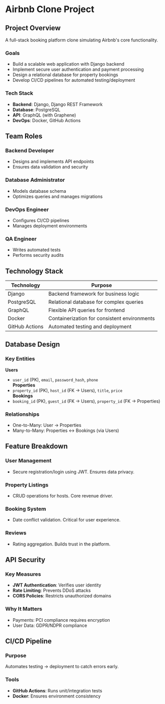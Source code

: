 # Airbnb Clone Project

## Project Overview  
A full-stack booking platform clone simulating Airbnb's core functionality.  

### Goals  
- Build a scalable web application with Django backend  
- Implement secure user authentication and payment processing  
- Design a relational database for property bookings  
- Develop CI/CD pipelines for automated testing/deployment  

### Tech Stack  
- **Backend**: Django, Django REST Framework  
- **Database**: PostgreSQL  
- **API**: GraphQL (with Graphene)  
- **DevOps**: Docker, GitHub Actions

## Team Roles  

### Backend Developer  
- Designs and implements API endpoints  
- Ensures data validation and security  

### Database Administrator  
- Models database schema  
- Optimizes queries and manages migrations  

### DevOps Engineer  
- Configures CI/CD pipelines  
- Manages deployment environments  

### QA Engineer  
- Writes automated tests  
- Performs security audits

## Technology Stack  

| Technology       | Purpose                                  |
|------------------|------------------------------------------|
| Django           | Backend framework for business logic     |
| PostgreSQL       | Relational database for complex queries  |
| GraphQL          | Flexible API queries for frontend        |
| Docker           | Containerization for consistent environments |
| GitHub Actions   | Automated testing and deployment         |

## Database Design  

### Key Entities  
**Users**  
- `user_id` (PK), `email`, `password_hash`, `phone`  
**Properties**  
- `property_id` (PK), `host_id` (FK → Users), `title`, `price`  
**Bookings**  
- `booking_id` (PK), `guest_id` (FK → Users), `property_id` (FK → Properties)  

### Relationships  
- One-to-Many: User → Properties  
- Many-to-Many: Properties ↔ Bookings (via Users)

## Feature Breakdown  

### User Management  
- Secure registration/login using JWT. Ensures data privacy.  

### Property Listings  
- CRUD operations for hosts. Core revenue driver.  

### Booking System  
- Date conflict validation. Critical for user experience.  

### Reviews  
- Rating aggregation. Builds trust in the platform.

## API Security  

### Key Measures  
- **JWT Authentication**: Verifies user identity  
- **Rate Limiting**: Prevents DDoS attacks  
- **CORS Policies**: Restricts unauthorized domains  

### Why It Matters  
- Payments: PCI compliance requires encryption  
- User Data: GDPR/NDPR compliance

## CI/CD Pipeline  

### Purpose  
Automates testing → deployment to catch errors early.  

### Tools  
- **GitHub Actions**: Runs unit/integration tests  
- **Docker**: Ensures environment consistency   

